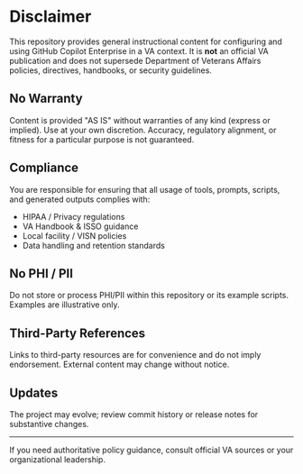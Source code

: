 <!--
Copyright 2025 Kyle J. Coder

Licensed under the Apache License, Version 2.0 (the "License");
you may not use this file except in compliance with the License.
You may obtain a copy of the License at

	http://www.apache.org/licenses/LICENSE-2.0

Unless required by applicable law or agreed to in writing, software
distributed under the License is distributed on an "AS IS" BASIS,
WITHOUT WARRANTIES OR CONDITIONS OF ANY KIND, either express or implied.
See the License for the specific language governing permissions and
limitations under the License.
-->

# Disclaimer

This repository provides general instructional content for configuring and using GitHub Copilot Enterprise in a VA context. It is **not** an official VA publication and does not supersede Department of Veterans Affairs policies, directives, handbooks, or security guidelines.

## No Warranty
Content is provided "AS IS" without warranties of any kind (express or implied). Use at your own discretion. Accuracy, regulatory alignment, or fitness for a particular purpose is not guaranteed.

## Compliance
You are responsible for ensuring that all usage of tools, prompts, scripts, and generated outputs complies with:
- HIPAA / Privacy regulations
- VA Handbook & ISSO guidance
- Local facility / VISN policies
- Data handling and retention standards

## No PHI / PII
Do not store or process PHI/PII within this repository or its example scripts. Examples are illustrative only.

## Third-Party References
Links to third-party resources are for convenience and do not imply endorsement. External content may change without notice.

## Updates
The project may evolve; review commit history or release notes for substantive changes.

---
If you need authoritative policy guidance, consult official VA sources or your organizational leadership.

